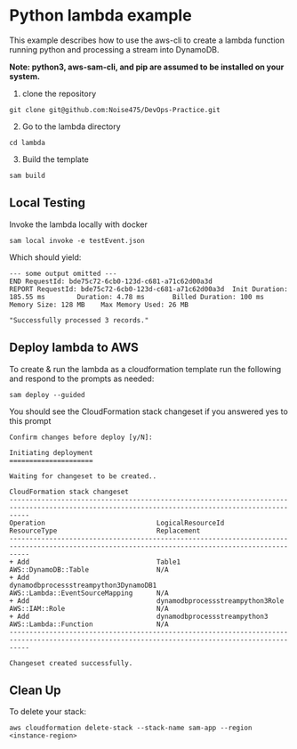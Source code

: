 # Python lambda example

This example describes how to use the aws-cli
to create a lambda function running python and processing a stream into DynamoDB.

**Note: python3, aws-sam-cli, and pip are assumed to be installed on your system.**

1. clone the repository

``` shell
git clone git@github.com:Noise475/DevOps-Practice.git
```

2. Go to the lambda directory

``` shell
cd lambda
```

3. Build the template

``` shell
sam build
```

## Local Testing

Invoke the lambda locally with docker

``` shell
sam local invoke -e testEvent.json
```

Which should yield:

``` shell
--- some output omitted ---
END RequestId: bde75c72-6cb0-123d-c681-a71c62d00a3d
REPORT RequestId: bde75c72-6cb0-123d-c681-a71c62d00a3d  Init Duration: 185.55 ms        Duration: 4.78 ms       Billed Duration: 100 ms Memory Size: 128 MB    Max Memory Used: 26 MB

"Successfully processed 3 records."
```

## Deploy lambda to AWS

To create & run the lambda as a cloudformation template run the following and respond to the prompts as needed:

``` shell
sam deploy --guided
```

You should see the CloudFormation stack changeset if you answered yes to this prompt

`Confirm changes before deploy [y/N]:`

``` shell
Initiating deployment
=====================

Waiting for changeset to be created..

CloudFormation stack changeset
-------------------------------------------------------------------------------------------------------------------------------------------------
Operation                            LogicalResourceId                    ResourceType                         Replacement
-------------------------------------------------------------------------------------------------------------------------------------------------
+ Add                                Table1                               AWS::DynamoDB::Table                 N/A
+ Add                                dynamodbprocessstreampython3DynamoDB1   AWS::Lambda::EventSourceMapping      N/A
+ Add                                dynamodbprocessstreampython3Role     AWS::IAM::Role                       N/A
+ Add                                dynamodbprocessstreampython3         AWS::Lambda::Function                N/A
-------------------------------------------------------------------------------------------------------------------------------------------------

Changeset created successfully.
```

## Clean Up

To delete your stack:

``` shell
aws cloudformation delete-stack --stack-name sam-app --region <instance-region>
```
